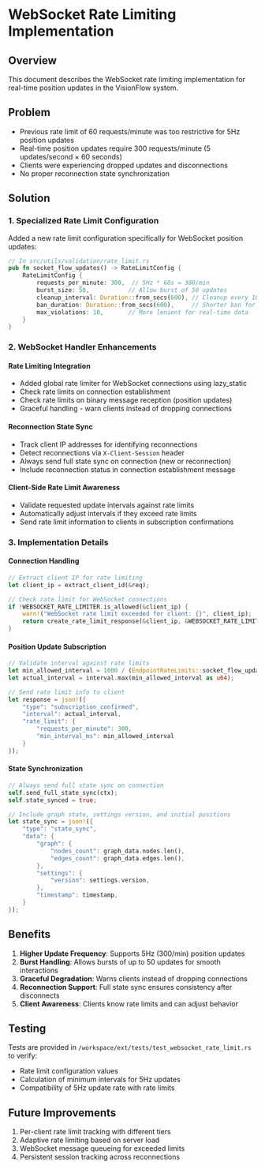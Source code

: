 # WebSocket Rate Limiting Implementation

## Overview
This document describes the WebSocket rate limiting implementation for real-time position updates in the VisionFlow system.

## Problem
- Previous rate limit of 60 requests/minute was too restrictive for 5Hz position updates
- Real-time position updates require 300 requests/minute (5 updates/second × 60 seconds)
- Clients were experiencing dropped updates and disconnections
- No proper reconnection state synchronization

## Solution

### 1. Specialized Rate Limit Configuration
Added a new rate limit configuration specifically for WebSocket position updates:

```rust
// In src/utils/validation/rate_limit.rs
pub fn socket_flow_updates() -> RateLimitConfig {
    RateLimitConfig {
        requests_per_minute: 300,  // 5Hz * 60s = 300/min
        burst_size: 50,           // Allow burst of 50 updates
        cleanup_interval: Duration::from_secs(600), // Cleanup every 10 minutes
        ban_duration: Duration::from_secs(600),     // Shorter ban for real-time updates
        max_violations: 10,       // More lenient for real-time data
    }
}
```

### 2. WebSocket Handler Enhancements

#### Rate Limiting Integration
- Added global rate limiter for WebSocket connections using lazy_static
- Check rate limits on connection establishment
- Check rate limits on binary message reception (position updates)
- Graceful handling - warn clients instead of dropping connections

#### Reconnection State Sync
- Track client IP addresses for identifying reconnections
- Detect reconnections via `X-Client-Session` header
- Always send full state sync on connection (new or reconnection)
- Include reconnection status in connection establishment message

#### Client-Side Rate Limit Awareness
- Validate requested update intervals against rate limits
- Automatically adjust intervals if they exceed rate limits
- Send rate limit information to clients in subscription confirmations

### 3. Implementation Details

#### Connection Handling
```rust
// Extract client IP for rate limiting
let client_ip = extract_client_id(&req);

// Check rate limit for WebSocket connections
if !WEBSOCKET_RATE_LIMITER.is_allowed(&client_ip) {
    warn!("WebSocket rate limit exceeded for client: {}", client_ip);
    return create_rate_limit_response(&client_ip, &WEBSOCKET_RATE_LIMITER);
}
```

#### Position Update Subscription
```rust
// Validate interval against rate limits
let min_allowed_interval = 1000 / (EndpointRateLimits::socket_flow_updates().requests_per_minute / 60);
let actual_interval = interval.max(min_allowed_interval as u64);

// Send rate limit info to client
let response = json!({
    "type": "subscription_confirmed",
    "interval": actual_interval,
    "rate_limit": {
        "requests_per_minute": 300,
        "min_interval_ms": min_allowed_interval
    }
});
```

#### State Synchronization
```rust
// Always send full state sync on connection
self.send_full_state_sync(ctx);
self.state_synced = true;

// Include graph state, settings version, and initial positions
let state_sync = json!({
    "type": "state_sync",
    "data": {
        "graph": {
            "nodes_count": graph_data.nodes.len(),
            "edges_count": graph_data.edges.len(),
        },
        "settings": {
            "version": settings.version,
        },
        "timestamp": timestamp,
    }
});
```

## Benefits
1. **Higher Update Frequency**: Supports 5Hz (300/min) position updates
2. **Burst Handling**: Allows bursts of up to 50 updates for smooth interactions
3. **Graceful Degradation**: Warns clients instead of dropping connections
4. **Reconnection Support**: Full state sync ensures consistency after disconnects
5. **Client Awareness**: Clients know rate limits and can adjust behavior

## Testing
Tests are provided in `/workspace/ext/tests/test_websocket_rate_limit.rs` to verify:
- Rate limit configuration values
- Calculation of minimum intervals for 5Hz updates
- Compatibility of 5Hz update rate with rate limits

## Future Improvements
1. Per-client rate limit tracking with different tiers
2. Adaptive rate limiting based on server load
3. WebSocket message queueing for exceeded limits
4. Persistent session tracking across reconnections